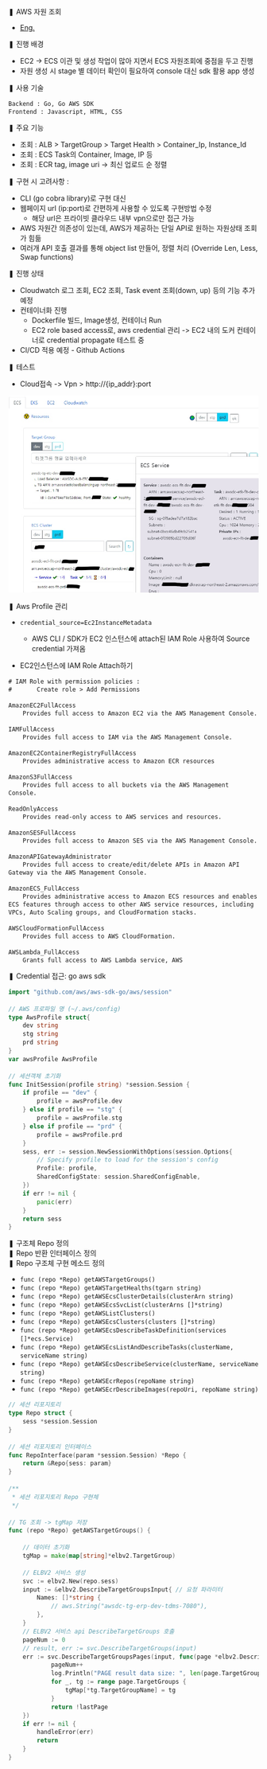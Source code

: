 ❚ AWS 자원 조회
- [Eng.](doc_goproject)

❚ 진행 배경
- EC2 -> ECS 이관 및 생성 작업이 많아 지면서 ECS 자원조회에 중점을 두고 진행
- 자원 생성 시 stage 별 데이터 확인이 필요하여 console 대신 sdk 활용 app 생성

❚ 사용 기술

```
Backend : Go, Go AWS SDK
Frontend : Javascript, HTML, CSS
```

❚ 주요 기능
- 조회 : ALB > TargetGroup > Target Health >  Container_Ip, Instance_Id
- 조회 : ECS Task의 Container, Image, IP 등
- 조회 : ECR tag, image uri -> 최신 업로드 순 정렬

❚ 구현 시 고려사항 :
- CLI (go cobra library)로 구현 대신
- 웹페이지 url (ip:port)로 간편하게 사용할 수 있도록 구현방법 수정
	- 해당 url은 프라이빗 클라우드 내부 vpn으로만 접근 가능
- AWS 자원간 의존성이 있는데, AWS가 제공하는 단일 API로 원하는 자원상태 조회가 힘듦
- 여러개 API 호출 결과를 통해 object list 만들어, 정렬 처리 (Override Len, Less, Swap functions)

❚ 진행 상태
- Cloudwatch 로그 조회, EC2 조회, Task event 조회(down, up) 등의 기능 추가 예정
- 컨테이너화 진행
	- Dockerfile 빌드, Image생성, 컨테이너 Run
	- EC2 role based access로, aws credential 관리 -> EC2 내의 도커 컨테이너로 credential propagate 테스트 중
- CI/CD 적용 예정 - Github Actions

❚ 테스트
- Cloud접속 -> Vpn > http://{ip_addr}:port

![go sdk app](./assets/images/goproject_kor.png)


❚ Aws Profile 관리
- `credential_source=Ec2InstanceMetadata`
	- AWS CLI / SDK가 EC2 인스턴스에 attach된 IAM Role 사용하여 Source credential 가져옴

- EC2인스턴스에 IAM Role Attach하기

```
# IAM Role with permission policies :
#		Create role > Add Permissions

AmazonEC2FullAccess
	Provides full access to Amazon EC2 via the AWS Management Console.

IAMFullAccess
	Provides full access to IAM via the AWS Management Console.

AmazonEC2ContainerRegistryFullAccess
	Provides administrative access to Amazon ECR resources

AmazonS3FullAccess
	Provides full access to all buckets via the AWS Management Console.

ReadOnlyAccess
	Provides read-only access to AWS services and resources.

AmazonSESFullAccess
	Provides full access to Amazon SES via the AWS Management Console.

AmazonAPIGatewayAdministrator
	Provides full access to create/edit/delete APIs in Amazon API Gateway via the AWS Management Console.

AmazonECS_FullAccess
	Provides administrative access to Amazon ECS resources and enables ECS features through access to other AWS service resources, including VPCs, Auto Scaling groups, and CloudFormation stacks.

AWSCloudFormationFullAccess
	Provides full access to AWS CloudFormation.

AWSLambda_FullAccess
	Grants full access to AWS Lambda service, AWS
```

❚ Credential 접근: go aws sdk

```go
import "github.com/aws/aws-sdk-go/aws/session"

// AWS 프로파일 명 (~/.aws/config)
type AwsProfile struct{
	dev string
	stg string
	prd string
}
var awsProfile AwsProfile

// 세션객체 초기화
func InitSession(profile string) *session.Session {
	if profile == "dev" {
		profile = awsProfile.dev
	} else if profile == "stg" {
		profile = awsProfile.stg
	} else if profile == "prd" {
		profile = awsProfile.prd
	}
	sess, err := session.NewSessionWithOptions(session.Options{
		// Specify profile to load for the session's config
		Profile: profile,
		SharedConfigState: session.SharedConfigEnable,
	})
	if err != nil {
		panic(err)
	}
	return sess
}
```

❚ 구조체 Repo 정의<br>
❚ Repo 반환 인터페이스 정의<br>
❚ Repo 구조체 구현 메소드 정의
- `func (repo *Repo) getAWSTargetGroups()`
- `func (repo *Repo) getAWSTargetHealths(tgarn string)`
- `func (repo *Repo) getAWSEcsClusterDetails(clusterArn string)`
- `func (repo *Repo) getAWSEcsSvcList(clusterArns []*string)`
- `func (repo *Repo) getAWSListClusters()`
- `func (repo *Repo) getAWSEcsClusters(clusters []*string)`
- `func (repo *Repo) getAWSEcsDescribeTaskDefinition(services []*ecs.Service)`
- `func (repo *Repo) getAWSEcsListAndDescribeTasks(clusterName, serviceName string)`
- `func (repo *Repo) getAWSEcsDescribeService(clusterName, serviceName string)`
- `func (repo *Repo) getAWSEcrRepos(repoName string)`
- `func (repo *Repo) getAWSEcrDescribeImages(repoUri, repoName string)`

```go
// 세션 리포지토리
type Repo struct {
	sess *session.Session
}

// 세션 리포지토리 인터페이스
func RepoInterface(param *session.Session) *Repo {
	return &Repo{sess: param}
}

/**
 * 세션 리포지토리 Repo 구현체
 */

// TG 조회 -> tgMap 저장
func (repo *Repo) getAWSTargetGroups() {

	// 데이터 초기화
	tgMap = make(map[string]*elbv2.TargetGroup)

	// ELBV2 서비스 생성
	svc := elbv2.New(repo.sess)
	input := &elbv2.DescribeTargetGroupsInput{ // 요청 파라미터
		Names: []*string {
			// aws.String("awsdc-tg-erp-dev-tdms-7080"),
		},
	}
	// ELBV2 서비스 api DescribeTargetGroups 호출
	pageNum := 0
	// result, err := svc.DescribeTargetGroups(input)
	err := svc.DescribeTargetGroupsPages(input, func(page *elbv2.DescribeTargetGroupsOutput, lastPage bool) bool {
			pageNum++
			log.Println("PAGE result data size: ", len(page.TargetGroups))
			for _, tg := range page.TargetGroups {
				tgMap[*tg.TargetGroupName] = tg
			}
			return !lastPage
	})
	if err != nil {
		handleError(err)
		return
	}
}
```

